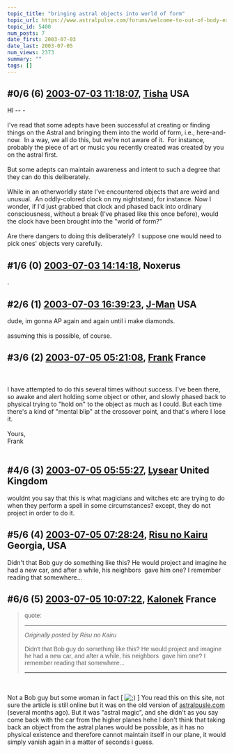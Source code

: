 ```yaml
---
topic_title: "bringing astral objects into world of form"
topic_url: https://www.astralpulse.com/forums/welcome-to-out-of-body-experiences!/bringing-astral-objects-into-world-of-form
topic_id: 5400
num_posts: 7
date_first: 2003-07-03
date_last: 2003-07-05
num_views: 2373
summary: ""
tags: []
---
```


## \#0/6 (6) [2003-07-03 11:18:07](https://www.astralpulse.com/forums/index.php?msg=121065), [Tisha](https://www.astralpulse.com/forums/profile/?u=594) USA ##
<section>
HI -- -
<br>
<br>
I've read that some adepts have been successful at creating or finding things on the Astral and bringing them into the world of form, i.e., here-and-now.  In a way, we all do this, but we're not aware of it.  For instance, probably the piece of art or music you recently created was created by you on the astral first.
<br>
<br>
But some adepts can maintain awareness and intent to such a degree that they can do this deliberately.
<br>
<br>
While in an otherworldly state I've encountered objects that are weird and unusual.  An oddly-colored clock on my nightstand, for instance. Now I wonder, if I'd just grabbed that clock and phased back into ordinary consciousness, without a break (I've phased like this once before), would the clock have been brought into the "world of form?"
<br>
<br>
Are there dangers to doing this deliberately?  I suppose one would need to pick ones' objects very carefully.
<br>
</section>

## \#1/6 (0) [2003-07-03 14:14:18](https://www.astralpulse.com/forums/index.php?msg=37873), Noxerus  ##
<section>
.
</section>

## \#2/6 (1) [2003-07-03 16:39:23](https://www.astralpulse.com/forums/index.php?msg=37909), [J-Man](https://www.astralpulse.com/forums/profile/?u=2629) USA ##
<section>
dude, im gonna AP again and again until i make diamonds.
<br>
<br>
assuming this is possible, of course.
</section>

## \#3/6 (2) [2003-07-05 05:21:08](https://www.astralpulse.com/forums/index.php?msg=38089), [Frank](https://www.astralpulse.com/forums/profile/?u=359) France ##
<section>
<br>
<br>
I have attempted to do this several times without success. I've been there, so awake and alert holding some object or other, and slowly phased back to physical trying to "hold on" to the object as much as I could. But each time there's a kind of "mental blip" at the crossover point, and that's where I lose it.
<br>
<br>
Yours,
<br>
Frank
<br>
<br>
</section>

## \#4/6 (3) [2003-07-05 05:55:27](https://www.astralpulse.com/forums/index.php?msg=38094), [Lysear](https://www.astralpulse.com/forums/profile/?u=1214) United Kingdom ##
<section>
wouldnt you say that this is what magicians and witches etc are trying to do when they perform a spell in some circumstances? except, they do not project in order to do it.
</section>

## \#5/6 (4) [2003-07-05 07:28:24](https://www.astralpulse.com/forums/index.php?msg=38099), [Risu no Kairu](https://www.astralpulse.com/forums/profile/?u=430) Georgia, USA ##
<section>
Didn't that Bob guy do something like this? He would project and imagine he had a new car, and after a while, his neighbors  gave him one? I remember reading that somewhere...
</section>

## \#6/6 (5) [2003-07-05 10:07:22](https://www.astralpulse.com/forums/index.php?msg=38104), [Kalonek](https://www.astralpulse.com/forums/profile/?u=1263) France ##
<section>
<blockquote id='"quote"'>
 <font face='"Arial"' id='"quote"' size='"1"'>
  quote:
  <hr height='"1"' id='"quote"' noshade=""/>
  <i>
   Originally posted by Risu no Kairu
  </i>
  <br>
  <br>
  Didn't that Bob guy do something like this? He would project and imagine he had a new car, and after a while, his neighbors  gave him one? I remember reading that somewhere...
  <br>
  <hr height='"1"' id='"quote"' noshade=""/>
 </font>
</blockquote>
<br>
<br>
Not a Bob guy but some woman in fact [
<img alt=";)" class="smiley" src="https://www.astralpulse.com/forums/Smileys/fugue/wink.png" title="Wink"/>
] You read this on this site, not sure the article is still online but it was on the old version of
<a class="bbc_link" href="https://www.astralpulse.com/forums///astralpusle.com" rel="noopener" target="_blank">
 astralpusle.com
</a>
(several months ago). But it was "astral magic", and she didn't as you say come back with the car from the higher planes hehe I don't think that taking back an object from the astral planes would be possible, as it has no physical existence and therefore cannot maintain itself in our plane, it would simply vanish again in a matter of seconds i guess.
</section>